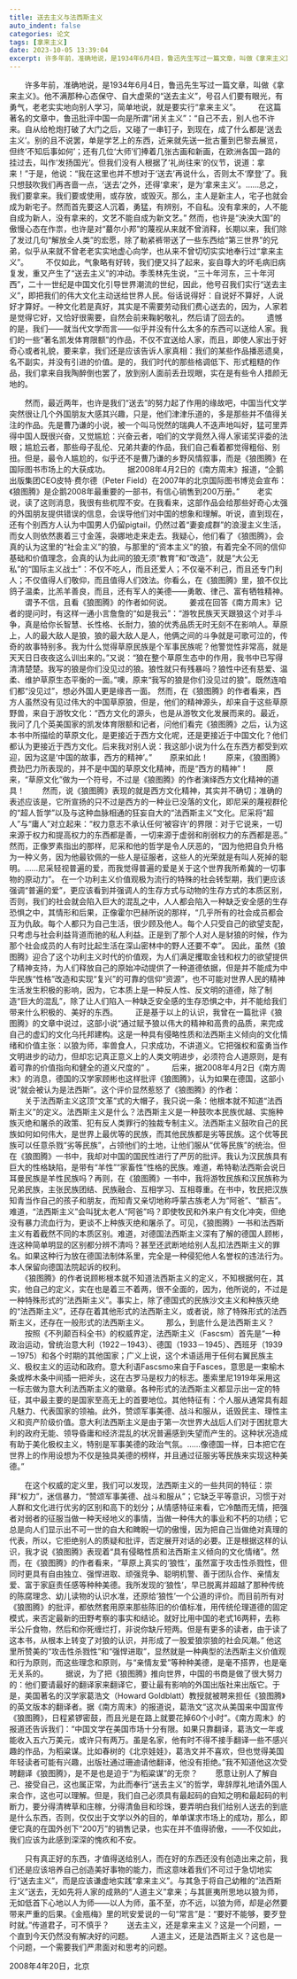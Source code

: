 ```yaml
---
title: 送去主义与法西斯主义
auto_indent: false
categories: 论文
tags: [拿来主义]
date: 2023-10-05 13:39:04
excerpt: 许多年前，准确地说，是1934年6月4日，鲁迅先生写过一篇文章，叫做《拿来主义》。他不满那种心态保守、自大虚荣的“送去主义”，号召人们要有眼光，有勇气，老老实实地向别人学习，简单地说，就是要实行“拿来主义”。
---
```

　　许多年前，准确地说，是1934年6月4日，鲁迅先生写过一篇文章，叫做《拿来主义》。他不满那种心态保守、自大虚荣的“送去主义”，号召人们要有眼光，有勇气，老老实实地向别人学习，简单地说，就是要实行“拿来主义”。
　　在这篇著名的文章中，鲁迅批评中国一向是所谓“闭关主义”：“自己不去，别人也不许来。自从给枪炮打破了大门之后，又碰了一串钉子，到现在，成了什么都是‘送去主义’。别的且不说罢，单是学艺上的东西，近来就先送一批古董到巴黎去展览，但终‘不知后事如何’；还有几位‘大师’们捧着几张古画和新画，在欧洲各国一路的挂过去，叫作‘发扬国光’。但我们没有人根据了‘礼尚往来’的仪节，说道：拿来！”于是，他说：“我在这里也并不想对于‘送去’再说什么，否则太不‘摩登’了。我只想鼓吹我们再吝啬一点，‘送去’之外，还得‘拿来’，是为‘拿来主义’。……总之，我们要拿来。我们要或使用，或存放，或毁灭。那么，主人是新主人，宅子也就会成为新宅子。然而首先要这人沉着，勇猛，有辨别，不自私。没有拿来的，人不能自成为新人，没有拿来的，文艺不能自成为新文艺。”
    然而，也许是“泱泱大国”的傲慢心态在作祟，也许是对“蕞尔小邦”的蔑视从来就不曾消释，长期以来，我们除了发过几句“解放全人类”的宏愿，除了勒紧裤带送了一些东西给“第三世界”的兄弟，似乎从来就不曾老老实实地虚心向学，也从来不曾切切实实地奉行过“拿来主义”。
　　不仅如此，气象略有好转，我们便又抖了起来，妄自尊大的坏毛病旧病复发，重又产生了“送去主义”的冲动。季羡林先生说，“三十年河东，三十年河西”，二十一世纪是中国文化引导世界潮流的世纪，因此，他号召我们实行“送去主义”，即把我们的伟大文化主动送给世界人民。俗话说得好：自说好不算好，人说好才算好。一种文化若是真好，其实是不需要劳动我们费心送去的，因为，人家若是觉得它好，又恰好很需要，自然会前来鞠躬敬礼，然后请了回去的。
　　遗憾的是，我们——就当代文学而言——似乎并没有什么太多的东西可以送给人家。我们的一些“著名凯发体育限额”的作品，不仅不宜送给人家，而且，即使人家出于好奇心或者礼貌，要来拿，我们还是应该告诉人家真相：我们的某些作品播恶遗臭，名不副实，并没有引进的价值。是的，我们时代的那些格调低下、形式粗糙的作品，我们拿来自我陶醉倒也罢了，放到别人面前丢丑现眼，实在是有些令人措颜无地的。

　　然而，最近两年，也许是我们“送去”的努力起了作用的缘故吧，中国当代文学突然很让几个外国朋友大感其兴趣，只是，他们津津乐道的，多是那些并不值得关注的作品。先是曹乃谦的小说，被一个叫马悦然的瑞典人不迭声地叫好，猛可里弄得中国人既很兴奋，又觉尴尬：兴奋云者，咱们的文学竟然入得人家诺奖评委的法眼；尴尬云者，那些母子乱伦、兄弟共妻的作品，我们自己看着都觉得粗俗、别扭。但是，最令人尴尬的，似乎还不是曹乃谦的乡野风情叙事，而是《狼图腾》在国际图书市场上的大获成功。
　　据2008年4月2日的《南方周末》报道，“企鹅出版集团CEO皮特·费尔德（Peter Field）在2007年的北京国际图书博览会宣布：《狼图腾》是企鹅2008年最重要的一部书，有信心销售到200万册。”
　　老实说，读了这则消息，我很有些杌陧不安。在我看来，这部作品会给那些好奇心太强的外国朋友提供错误的信息，会误导他们对中国的想象和理解。听说，直到现在，还有个别西方人认为中国男人仍留pigtail，仍然过着“妻妾成群”的浪漫主义生活，而女人则依然裹着三寸金莲，袅娜地走来走去。我疑心，他们看了《狼图腾》，会真的认为这里的“社会主义”的狼，与那里的“资本主义”的狼，有着完全不同的信仰基础和价值理念，会真的认为此间的狼无须“教育”和“改造”，就是“大公无私”的“国际主义战士”：不仅不吃人，而且还爱人；不仅毫不利己，而且还专门利人；不仅值得人们敬仰，而且值得人们效法。你看么，在《狼图腾》里，狼不仅比鸽子温柔，比羔羊善良，而且，还有军人的美德——勇敢、律己、富有牺牲精神。
　　谓予不信，且看《狼图腾》的作者如何说。
　　姜戎在回答《南方周末》记者的提问时，有这样一通小言詹詹的“如是我云”：“游牧民族天天跟狼这个对手斗争，真是给你长智慧、长性格、长耐力，狼的优秀品质无时无刻不在影响人。草原上，人的最大敌人是狼，狼的最大敌人是人，他俩之间的斗争就是可歌可泣的，传奇的故事特别多。我为什么觉得草原民族是个军事民族呢？他警觉性非常高，就是天天日日夜夜这么训出来的。”又说：“狼在整个草原生态中的作用，我书中已写得清清楚楚。我写的狼是你们没见过的狼。狼性就只有残暴吗？狼性中还有慈爱、温柔、维护草原生态平衡的一面。”噢，原来“我写的狼是你们没见过的狼”。既然连咱们都“没见过”，想必外国人更是缘吝一面。
    然而，在《狼图腾》的作者看来，西方人虽然没有见过伟大的中国草原狼，但是，他们的精神源头，却来自于这些草原野兽，来自于游牧文化：“西方文化的源头，也是从游牧文化发展而来的。最近，我问了几个英美国家的凯发体育限额和记者，问他们看完《狼图腾》之后，认为这本书中所描绘的草原文化，是更接近于西方文化呢，还是更接近于中国文化？他们都认为更接近于西方文化。后来我对别人说：我这部小说为什么在东西方都受到欢迎，因为这是‘中国的故事，西方的精神’。”
　　原来如此！
　　原来，《狼图腾》费劲巴力所表现的，并不是中国的草原文化精神，而是“西方的精神”！
　　原来，“草原文化”做为一个符号，不过是《狼图腾》的作者演绎西方文化精神的道具！
　　然而，说《狼图腾》表现的就是西方文化精神，其实并不确切；准确的表述应该是，它所宣扬的只不过是西方的一种业已没落的文化，即尼采的蔑视群伦的“超人哲学”以及与这种血脉相通的狂妄自大的“法西斯主义”文化。尼采将“超人”与“庸人”对立起来：“权力意志不承认任何‘被容许’的界限：对于它说来，一切来源于权力和提高权力的东西都是善，一切来源于虚弱和削弱权力的东西都是恶。” 然而，正像罗素指出的那样，尼采和他的哲学是令人厌恶的，“因为他把自负升格为一种义务，因为他最钦佩的一些人是征服者，这些人的光荣就是有叫人死掉的聪明。……尼采轻视普遍的爱，而我觉得普遍的爱是关于这个世界我所希冀的一切事物的原动力”。 在一个功利主义价值观极为流行的特殊的社会转型期，我们更应该强调“普遍的爱”，更应该看到并强调人的生存方式与动物的生存方式的本质区别，否则，我们的社会就会陷入巨大的混乱之中，人人都会陷入一种缺乏安全感的生存恐惧之中，其情形和后果，正像霍尔巴赫所说的那样，“几乎所有的社会成员都会互为仇敌。每个人都只为自己生活，很少顾及他人。每个人只受自己的欲望支配，只考虑与社会利益背道而驰的私人利益。正是到了那个人对人是豺狼的时候，作为那个社会成员的人有时比起生活在深山密林中的野人还要不幸”。 因此，虽然《狼图腾》迎合了这个功利主义时代的价值观，为人们满足攫取金钱和权力的欲望提供了精神支持，为人们释放自己的原始冲动提供了一种道德依据，但是并不能成为中华民族“性格”改造和实现“复兴”的可靠的信仰“资源”，也不可能对世界人民的精神生活发生积极的影响，因为，它本质上是一种反人性、反文明的道德，除了制造“巨大的混乱”，除了让人们陷入一种缺乏安全感的生存恐惧之中，并不能给我们带来什么积极的、美好的东西。
　　正是基于以上的认识，我曾在一篇批评《狼图腾》的文章中说过，这部小说“通过赋予狼以伟大的精神和高贵的品质，来完成自己的虚幻的文化乌托邦建构。这是一种具有侵略性质和法西斯主义倾向的文化情绪和价值主张：以狼为师，率兽食人，只求成功，不讲道义。它把强权和蛮勇当作文明进步的动力，但却忘记真正意义上的人类文明进步，必须符合人道原则，是有着可靠的价值指向和健全的道义尺度的” 。
　　后来，据2008年4月2日《南方周末》的消息，德国的汉学家顾彬也这样批评《狼图腾》，认为如果在德国，这部小说“就会被认为是法西斯”。这个评价显然惹怒了《狼图腾》的作者：
　　     
　　关于法西斯主义这顶“文革”式的大帽子，我只说一条：他根本就不知道“法西斯主义”的定义。法西斯主义是什么？法西斯主义是一种鼓吹本民族优越、实施种族灭绝和屠杀的政策、犯有反人类罪行的独裁专制主义。法西斯主义鼓吹自己的民族如何如何伟大，是世界上最优等的民族，而其他民族都是劣等民族。这个优等民族可以任意杀戮“劣等民族”，占领他们的土地，让他们服从“优等民族”的统治。但在《狼图腾》一书中，我却对中国的国民性进行了严厉的批评。我认为汉民族具有巨大的性格缺陷，是带有“羊性”“家畜性”性格的民族。难道，希特勒法西斯会说日耳曼民族是羊性民族吗？再则，在《狼图腾》一书中，我将游牧民族和汉民族称为兄弟民族，主张民族团结、民族融合、互相学习、互相尊重。在书中，牧民把汉族知青当作自己的孩子和朋友，而知青又亲切地称呼蒙古族老人为“阿爸”、“额吉”。难道，“法西斯主义”会叫犹太老人“阿爸”吗？即使牧民和外来户有文化冲突，但绝没有暴力流血行为，更谈不上种族灭绝和屠杀了。可见，《狼图腾》一书和法西斯主义有着截然不同的本质区别。难道，对德国法西斯主义深有了解的德国人顾彬，连这种简单明显的区别都分辨不清吗？甚至还武断地给别人乱扣法西斯主义的罪名。如果这种行为放在德国法制体系里，完全是一种侵犯他人名誉权的违法行为。本人保留向德国法院起诉的权利。
　　   
　　《狼图腾》的作者说顾彬根本就不知道法西斯主义的定义，不知根据何在，其实，他自己的定义，实在也是着三不着两，很不全面的，因为，他所说的，不过是一种特殊形式的“法西斯主义”。事实上，除了德国式的民族沙文主义和种族灭绝的“法西斯主义”，还存在着其他形式的法西斯主义，或者说，除了特殊形式的法西斯主义，还存在一般形式的法西斯主义。
　　那么，到底什么是法西斯主义？
　　按照《不列颠百科全书》的权威界定，法西斯主义（Fascsm）首先是“一种政治运动，曾统治意大利（1922－1943）、德国（1933－1945）、西班牙（1939－1975）和各个时期的其他国家；广义上说，这个术语适用于任何右翼民族主义、极权主义的运动和政府。意大利语Fascsmo来自于Fasces，意思是一束榆木条或桦木条中间插一把斧头，这在古罗马是权力的标志。墨索里尼1919年采用这一标志做为意大利法西斯主义的徽章。各种形式的法西斯主义都显示出一定的特征，其中最主要的是国家至高无上的首要地位。其他特征有：个人服从通常具有超凡魅力、代表国家的领袖。此外，赞颂军事美德、战斗和服从，诋毁民主、理性主义和资产阶级价值。意大利法西斯主义是由于第一次世界大战后人们对于困扰意大利的政府无能、领导昏庸和经济混乱的状况普遍感到失望而产生的。这种状况造成有助于美化极权主义，特别是军事美德的政治气氛。……像德国一样，日本把它在世界上的作用设想为不仅是独具美德的榜样，并且通过征服劣等民族来实现这种美德。”

　　在这个权威的定义里，我们可以发现，法西斯主义的一些共同的特征：崇拜“权力”，迷信暴力，“赞颂军事美德、战斗和服从”；它缺乏平等意识，习惯于对人群和文化进行优劣的区别和高下的划分；从情感特征来看，它冷酷而无情，把强者对弱者的征服当做一种天经地义的事情，当做一种伟大的事业和不朽的功绩；它总是向人们显示出不可一世的自大和睥睨一切的傲慢，因为把自己当做绝对真理的代表，所以，它拒绝别人的质疑和批评，否定展开对话的必要。正是根据这样的认识，我才说《狼图腾》表现着“具有侵略性质和法西斯主义倾向的文化情绪”。然而，在《狼图腾》的作者看来，“草原上真实的‘狼性’，虽然富于攻击性杀戮性，但同时更具有自由独立、强悍进取、顽强竞争、聪明机警、善于团队合作、亲情友爱、富于家庭责任感等种种美德。我所发现的‘狼性’，早已脱离并超越了那种传统的陈腐理念、幼儿读物的认识水准，还原给‘狼性’一个公道的评价。而目前所有对《狼图腾》的批评，都依然套用原来那些陈旧的价值标准，用传统伦理道德的固定模式，来否定最新的田野考察的事实和结论。就好比用中国的老式16两秤，去称半公斤食物，然后和你死缠烂打，非说你缺斤短两。但是有更多的读者，由于读了这本书，从根本上转变了对狼的认识，并形成了一股爱狼崇狼的社会风潮。” 他这里所赞美的“攻击性杀戮性”和“强悍进取”，显然就是一种典型的法西斯主义价值观和行为原则，而这些理念和原则，与“亲情友爱”等种种美德，是毫不搭界，也是毫无关系的。
　　据说，为了把《狼图腾》推向世界，中国的书商是做了很大努力的：他们要请最好的翻译家来翻译它，要让最有影响的外国出版社来出版它。于是，美国著名的汉学家葛浩文（Howard Goldblatt）教授就被聘来担任《狼图腾》的英文版本的翻译者。据《南方周末》的报道说，葛浩文“这次从美国来中国宣传《狼图腾》，日程紧锣密鼓，而且光是在路上就要花掉60个小时”。《南方周末》的报道还告诉我们：“中国文学在美国市场十分有限。如果只靠翻译，葛浩文一年或能收入五六万美元，或许只有两万。虽是名家，他有时不得不接手翻译一些不感兴趣的作品，为稻粱谋。比如春树的《北京娃娃》，葛浩文并不喜欢，但也觉得美国年轻读者可能有兴趣，出版社通过珊迪请他翻译，他没有拒绝。”我不知道他这次受聘翻译《狼图腾》，是不是也是迫于“为稻粱谋”的无奈？
　　愿意让别人了解自己、接受自己，这也属正常，为此而奉行“送去主义”的哲学，卑辞厚礼地请外国人来合作，这也可以理解。但是，我们自己必须具有最起码的自知之明和最起码的判断力，要分得清稗草和庄稼，分得清鱼目和珍珠，要弄明白我们给别人送去的到底是什么东西，否则，仅仅出于文学以外的目的，单单谋求市场上的成功，那么，即便它真的在国外创下“200万”的销售记录，也实在并不值得骄傲，——不仅如此，我们应该为此感到深深的愧疚和不安。

　　只有真正好的东西，才值得送给别人，而在好的东西还没有创造出来之前，我们还是应该培养自己创造美好事物的能力，而这意味着我们不可过于急切地实行“送去主义”，而是应该谦虚地实践“拿来主义”。与其急于将自己幼稚的“法西斯主义”送去，无如先将人家的成熟的“人道主义”拿来；与其匪夷所思地以狼为师，无如低首下心地以人为师——以人为师，虽不至，亦不远，以狼为师，却是必然要带来严重的后果。《金瓶梅》里的玳安爱说的一句“常言”是：“要好不能够，要歹登时就。”传道君子，可不慎乎？
　　送去主义，还是拿来主义？这是一个问题，一个直到今天仍然没有解决好的问题。
　　人道主义，还是法西斯主义？这也是一个问题，一个需要我们严肃面对和思考的问题。

2008年4年20日，北京
